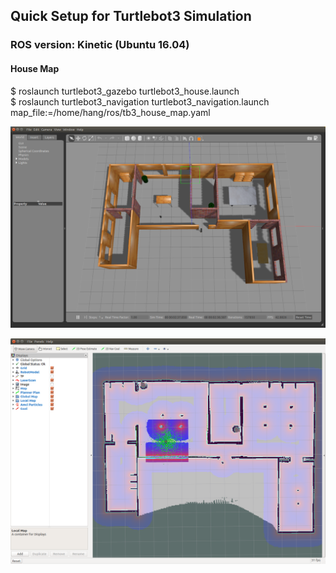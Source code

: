 ## Quick Setup for Turtlebot3 Simulation

### ROS version: Kinetic (Ubuntu 16.04)

#### House Map

$ roslaunch turtlebot3_gazebo turtlebot3_house.launch  
$ roslaunch turtlebot3_navigation turtlebot3_navigation.launch map_file:=/home/hang/ros/tb3_house_map.yaml  

<a href="url"><img src="./images/gazebo.png" width="600"></a>  

<a href="url"><img src="./images/rviz.png" width="600"></a>  